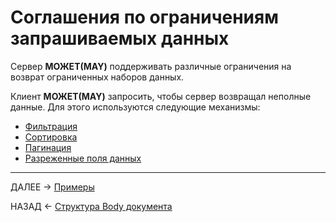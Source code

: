 # Соглашения по ограничениям запрашиваемых данных

Сервер **МОЖЕТ(MAY)** поддерживать различные ограничения на возврат ограниченных наборов данных.

Клиент **МОЖЕТ(MAY)** запросить, чтобы сервер возвращал неполные данные. Для этого используются следующие механизмы:

- [Фильтрация](./filter.md)
- [Сортировка](./sort.md)
- [Пагинация](./pagination.md)
- [Разреженные поля данных](./fieldset.md)

---

ДАЛЕЕ -> [Примеры](./../examples/examples.md)

НАЗАД <- [Структура Body документа](./../document/document.md)